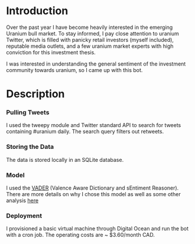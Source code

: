 # Introduction #

Over the past year I have become heavily interested in the emerging Uranium bull market. To stay informed, I pay close attention to uranium Twitter, which is filled with panicky retail investors (myself included), reputable media outlets, and a few uranium market experts with high conviction for this investment thesis. 

I was interested in understanding the general sentiment of the investment community towards uranium, so I came up with this bot.

# Description #

### Pulling Tweets ###
I used the tweepy module and Twitter standard API to search for tweets containing #uranium daily. The search query filters out retweets. 

### Storing the Data ###
The data is stored locally in an SQLite database.

### Model ###
I used the [VADER](https://github.com/cjhutto/vaderSentiment) (Valence Aware Dictionary and sEntiment Reasoner). There are more details on why I chose this model as well as some other analysis [here](https://github.com/jackmackle12/uranium-twitter-bot/blob/master/notebooks/001-Vader.ipynb)

### Deployment ###
I provisioned a basic virtual machine through Digital Ocean and run the bot with a cron job. The operating costs are ~ $3.60/month CAD. 




